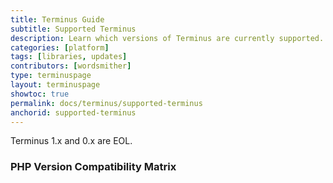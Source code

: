```yaml
---
title: Terminus Guide
subtitle: Supported Terminus
description: Learn which versions of Terminus are currently supported.
categories: [platform]
tags: [libraries, updates]
contributors: [wordsmither]
type: terminuspage
layout: terminuspage
showtoc: true
permalink: docs/terminus/supported-terminus
anchorid: supported-terminus
---
```


<Partial file="terminus-guide/eol.md" />

<Alert title="Note" type="info" >

Terminus 1.x and 0.x are EOL.

</Alert>

### PHP Version Compatibility Matrix

<Partial file="terminus-guide/php.md" />

